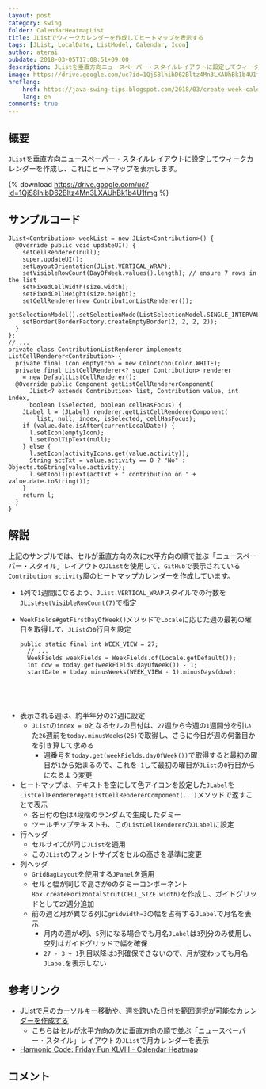 ```yaml
---
layout: post
category: swing
folder: CalendarHeatmapList
title: JListでウィークカレンダーを作成してヒートマップを表示する
tags: [JList, LocalDate, ListModel, Calendar, Icon]
author: aterai
pubdate: 2018-03-05T17:08:51+09:00
description: JListを垂直方向ニュースペーパー・スタイルレイアウトに設定してウィークカレンダーを作成し、これにヒートマップを表示します。
image: https://drive.google.com/uc?id=1QjS8lhibD62Bltz4Mn3LXAUhBk1b4U1fmg
hreflang:
    href: https://java-swing-tips.blogspot.com/2018/03/create-week-calendar-in-jlist-and.html
    lang: en
comments: true
---
```

## 概要
`JList`を垂直方向ニュースペーパー・スタイルレイアウトに設定してウィークカレンダーを作成し、これにヒートマップを表示します。

{% download https://drive.google.com/uc?id=1QjS8lhibD62Bltz4Mn3LXAUhBk1b4U1fmg %}

## サンプルコード
<pre class="prettyprint"><code>JList&lt;Contribution&gt; weekList = new JList&lt;Contribution&gt;() {
  @Override public void updateUI() {
    setCellRenderer(null);
    super.updateUI();
    setLayoutOrientation(JList.VERTICAL_WRAP);
    setVisibleRowCount(DayOfWeek.values().length); // ensure 7 rows in the list
    setFixedCellWidth(size.width);
    setFixedCellHeight(size.height);
    setCellRenderer(new ContributionListRenderer());
    getSelectionModel().setSelectionMode(ListSelectionModel.SINGLE_INTERVAL_SELECTION);
    setBorder(BorderFactory.createEmptyBorder(2, 2, 2, 2));
  }
};
// ...
private class ContributionListRenderer implements ListCellRenderer&lt;Contribution&gt; {
  private final Icon emptyIcon = new ColorIcon(Color.WHITE);
  private final ListCellRenderer&lt;? super Contribution&gt; renderer
    = new DefaultListCellRenderer();
  @Override public Component getListCellRendererComponent(
      JList&lt;? extends Contribution&gt; list, Contribution value, int index,
      boolean isSelected, boolean cellHasFocus) {
    JLabel l = (JLabel) renderer.getListCellRendererComponent(
        list, null, index, isSelected, cellHasFocus);
    if (value.date.isAfter(currentLocalDate)) {
      l.setIcon(emptyIcon);
      l.setToolTipText(null);
    } else {
      l.setIcon(activityIcons.get(value.activity));
      String actTxt = value.activity == 0 ? "No" : Objects.toString(value.activity);
      l.setToolTipText(actTxt + " contribution on " + value.date.toString());
    }
    return l;
  }
}
</code></pre>

## 解説
上記のサンプルでは、セルが垂直方向の次に水平方向の順で並ぶ「ニュースペーパー・スタイル」レイアウトの`JList`を使用して、`GitHub`で表示されている`Contribution activity`風のヒートマップカレンダーを作成しています。

- `1`列で`1`週間になるよう、`JList.VERTICAL_WRAP`スタイルでの行数を`JList#setVisibleRowCount(7)`で指定
- `WeekFields#getFirstDayOfWeek()`メソッドで`Locale`に応じた週の最初の曜日を取得して、`JList`の`0`行目を設定
    
    <pre class="prettyprint"><code>public static final int WEEK_VIEW = 27;
    // ...
    WeekFields weekFields = WeekFields.of(Locale.getDefault());
    int dow = today.get(weekFields.dayOfWeek()) - 1;
    startDate = today.minusWeeks(WEEK_VIEW - 1).minusDays(dow);
</code></pre>
- 表示される週は、約半年分の`27`週に設定
    - `JList`の`index = 0`となるセルの日付は、`27`週から今週の`1`週間分を引いた`26`週前を`today.minusWeeks(26)`で取得し、さらに今日が週の何番目かを引き算して求める
        - 週番号を`today.get(weekFields.dayOfWeek())`で取得すると最初の曜日が`1`から始まるので、これを`-1`して最初の曜日が`JList`の`0`行目からになるよう変更
- ヒートマップは、テキストを空にして色アイコンを設定した`JLabel`を`ListCellRenderer#getListCellRendererComponent(...)`メソッドで返すことで表示
    - 各日付の色は`4`段階のランダムで生成したダミー
    - ツールチップテキストも、この`ListCellRenderer`の`JLabel`に設定
- 行ヘッダ
    - セルサイズが同じ`JList`を適用
    - この`JList`のフォントサイズをセルの高さを基準に変更
- 列ヘッダ
    - `GridBagLayout`を使用する`JPanel`を適用
    - セルと幅が同じで高さが`0`のダミーコンポーネント`Box.createHorizontalStrut(CELL_SIZE.width)`を作成し、ガイドグリッドとして`27`週分追加
    - 前の週と月が異なる列に`gridwidth=3`の幅を占有する`JLabel`で月名を表示
        - 月内の週が`4`列、`5`列になる場合でも月名`JLabel`は`3`列分のみ使用し、空列はガイドグリッドで幅を確保
        - `27 - 3 + 1`列目以降は`3`列確保できないので、月が変わっても月名`JLabel`を表示しない

<!-- dummy comment line for breaking list -->

## 参考リンク
- [JListで月のカーソルキー移動や、週を跨いた日付を範囲選択が可能なカレンダーを作成する](https://ateraimemo.com/Swing/CalendarViewList.html)
    - こちらはセルが水平方向の次に垂直方向の順で並ぶ「ニュースペーパー・スタイル」レイアウトの`JList`で月カレンダーを表示
- [Harmonic Code: Friday Fun XLVIII - Calendar Heatmap](https://harmoniccode.blogspot.jp/2017/10/friday-fun-xlviii-calendar-heatmap.html)

<!-- dummy comment line for breaking list -->

## コメント
